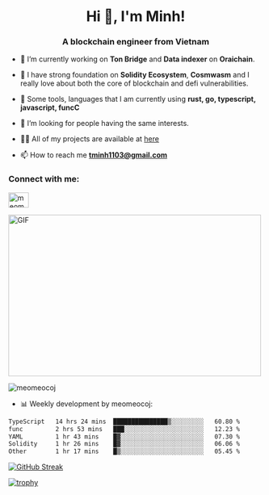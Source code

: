 <h1 align="center">Hi 👋, I'm Minh!</h1>
<h3 align="center">A blockchain engineer from Vietnam</h3>

- 🌱 I’m currently working on **Ton Bridge** and **Data indexer** on **Oraichain**.

- 📖 I have strong foundation on **Solidity Ecosystem**, **Cosmwasm** and I really love about both the core of blockchain and defi vulnerabilities.

- 💬 Some tools, languages that I am currently using **rust, go, typescript, javascript, funcC**

- 🤝 I’m looking for people having the same interests.

- 👨‍💻 All of my projects are available at [here](https://github.com/meomeocoj?tab=repositories)

- 📫 How to reach me **tminh1103@gmail.com**


<h3 align="left">Connect with me:</h3>
<p align="left">
<a href="https://www.linkedin.com/in/meomeocoj/" target="blank"><img align="center" src="https://raw.githubusercontent.com/rahuldkjain/github-profile-readme-generator/master/src/images/icons/Social/linked-in-alt.svg" alt="meomeocoj" height="30" width="40" /></a>
</p>
<img align="center" alt="GIF" src="https://media.giphy.com/media/v1.Y2lkPTc5MGI3NjExaGx2OTI2N240MnFxdWYxZmY5NHJwaDI4MmQ0MTl6bHY5cmsxNm90OSZlcD12MV9pbnRlcm5hbF9naWZfYnlfaWQmY3Q9Zw/lQJNunHwZ32RGilGRO/giphy.gif" width="500" height="320" />

<p><img align="center" src="https://github-readme-stats.vercel.app/api/top-langs?username=meomeocoj&show_icons=true&locale=en&layout=compact" alt="meomeocoj" /></p>

- 📊 Weekly development by meomeocoj:
<!--START_SECTION:waka-->

```txt
TypeScript   14 hrs 24 mins  ███████████████▒░░░░░░░░░   60.80 %
func         2 hrs 53 mins   ███░░░░░░░░░░░░░░░░░░░░░░   12.23 %
YAML         1 hr 43 mins    █▓░░░░░░░░░░░░░░░░░░░░░░░   07.30 %
Solidity     1 hr 26 mins    █▓░░░░░░░░░░░░░░░░░░░░░░░   06.06 %
Other        1 hr 17 mins    █▒░░░░░░░░░░░░░░░░░░░░░░░   05.45 %
```

<!--END_SECTION:waka-->

[![GitHub Streak](https://github-readme-streak-stats-74c61n9fv-meomeocojs-projects.vercel.app?user=meomeocoj&theme=dark&hide_border=true&exclude_days=Sun%2CSat)](https://git.io/streak-stats)

[![trophy](https://github-profile-trophy.vercel.app/?username=meomeocoj&theme=onedark)]()
